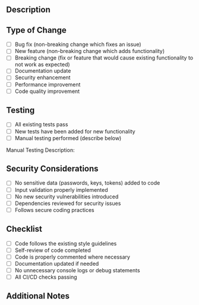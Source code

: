 ## Description
<!-- Provide a brief description of the changes in this PR -->

## Type of Change
<!-- Check the relevant options -->
- [ ] Bug fix (non-breaking change which fixes an issue)
- [ ] New feature (non-breaking change which adds functionality)
- [ ] Breaking change (fix or feature that would cause existing functionality to not work as expected)
- [ ] Documentation update
- [ ] Security enhancement
- [ ] Performance improvement
- [ ] Code quality improvement

## Testing
<!-- Describe the tests that you ran to verify your changes -->
- [ ] All existing tests pass
- [ ] New tests have been added for new functionality
- [ ] Manual testing performed (describe below)

Manual Testing Description:
<!-- If applicable, describe manual testing steps -->

## Security Considerations
<!-- Check all that apply -->
- [ ] No sensitive data (passwords, keys, tokens) added to code
- [ ] Input validation properly implemented
- [ ] No new security vulnerabilities introduced
- [ ] Dependencies reviewed for security issues
- [ ] Follows secure coding practices

## Checklist
<!-- Check all that apply -->
- [ ] Code follows the existing style guidelines
- [ ] Self-review of code completed
- [ ] Code is properly commented where necessary
- [ ] Documentation updated if needed
- [ ] No unnecessary console logs or debug statements
- [ ] All CI/CD checks passing

## Additional Notes
<!-- Add any additional information or context about this PR -->